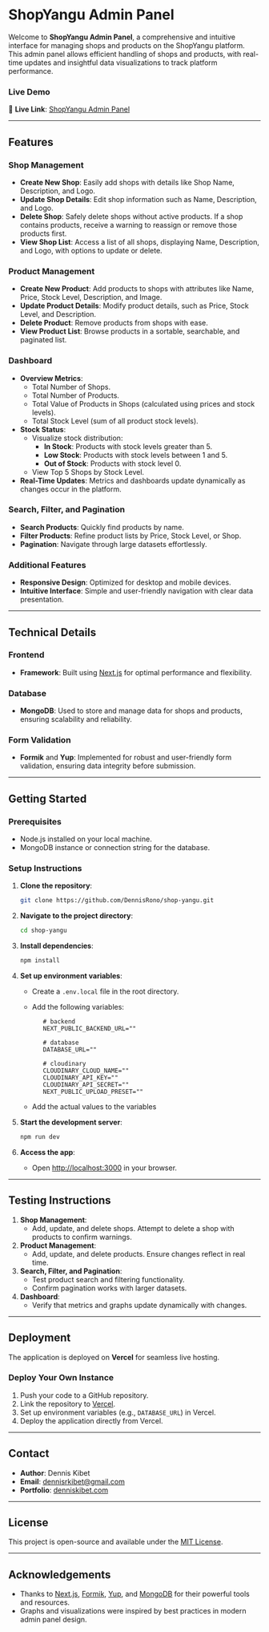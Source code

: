 # ShopYangu Admin Panel

Welcome to **ShopYangu Admin Panel**, a comprehensive and intuitive interface for managing shops and products on the ShopYangu platform. This admin panel allows efficient handling of shops and products, with real-time updates and insightful data visualizations to track platform performance.

### Live Demo

🔗 **Live Link**: [ShopYangu Admin Panel](https://shopyangu-ten.vercel.app)

---

## Features

### Shop Management

- **Create New Shop**: Easily add shops with details like Shop Name, Description, and Logo.
- **Update Shop Details**: Edit shop information such as Name, Description, and Logo.
- **Delete Shop**: Safely delete shops without active products. If a shop contains products, receive a warning to reassign or remove those products first.
- **View Shop List**: Access a list of all shops, displaying Name, Description, and Logo, with options to update or delete.

### Product Management

- **Create New Product**: Add products to shops with attributes like Name, Price, Stock Level, Description, and Image.
- **Update Product Details**: Modify product details, such as Price, Stock Level, and Description.
- **Delete Product**: Remove products from shops with ease.
- **View Product List**: Browse products in a sortable, searchable, and paginated list.

### Dashboard

- **Overview Metrics**:
  - Total Number of Shops.
  - Total Number of Products.
  - Total Value of Products in Shops (calculated using prices and stock levels).
  - Total Stock Level (sum of all product stock levels).
- **Stock Status**:
  - Visualize stock distribution:
    - **In Stock**: Products with stock levels greater than 5.
    - **Low Stock**: Products with stock levels between 1 and 5.
    - **Out of Stock**: Products with stock level 0.
  - View Top 5 Shops by Stock Level.
- **Real-Time Updates**: Metrics and dashboards update dynamically as changes occur in the platform.

### Search, Filter, and Pagination

- **Search Products**: Quickly find products by name.
- **Filter Products**: Refine product lists by Price, Stock Level, or Shop.
- **Pagination**: Navigate through large datasets effortlessly.

### Additional Features

- **Responsive Design**: Optimized for desktop and mobile devices.
- **Intuitive Interface**: Simple and user-friendly navigation with clear data presentation.

---

## Technical Details

### Frontend

- **Framework**: Built using [Next.js](https://nextjs.org/) for optimal performance and flexibility.

### Database

- **MongoDB**: Used to store and manage data for shops and products, ensuring scalability and reliability.

### Form Validation

- **Formik** and **Yup**: Implemented for robust and user-friendly form validation, ensuring data integrity before submission.

---

## Getting Started

### Prerequisites

- Node.js installed on your local machine.
- MongoDB instance or connection string for the database.

### Setup Instructions

1. **Clone the repository**:
   ```bash
   git clone https://github.com/DennisRono/shop-yangu.git
   ```
2. **Navigate to the project directory**:
   ```bash
   cd shop-yangu
   ```
3. **Install dependencies**:
   ```bash
   npm install
   ```
4. **Set up environment variables**:

   - Create a `.env.local` file in the root directory.
   - Add the following variables:

     ```plaintext
        # backend
        NEXT_PUBLIC_BACKEND_URL=""

        # database
        DATABASE_URL=""

        # cloudinary
        CLOUDINARY_CLOUD_NAME=""
        CLOUDINARY_API_KEY=""
        CLOUDINARY_API_SECRET=""
        NEXT_PUBLIC_UPLOAD_PRESET=""
     ```

   - Add the actual values to the variables

5. **Start the development server**:
   ```bash
   npm run dev
   ```
6. **Access the app**:
   - Open [http://localhost:3000](http://localhost:3000) in your browser.

---

## Testing Instructions

1. **Shop Management**:
   - Add, update, and delete shops. Attempt to delete a shop with products to confirm warnings.
2. **Product Management**:
   - Add, update, and delete products. Ensure changes reflect in real time.
3. **Search, Filter, and Pagination**:
   - Test product search and filtering functionality.
   - Confirm pagination works with larger datasets.
4. **Dashboard**:
   - Verify that metrics and graphs update dynamically with changes.

---

## Deployment

The application is deployed on **Vercel** for seamless live hosting.

### Deploy Your Own Instance

1. Push your code to a GitHub repository.
2. Link the repository to [Vercel](https://vercel.com/).
3. Set up environment variables (e.g., `DATABASE_URL`) in Vercel.
4. Deploy the application directly from Vercel.

---

## Contact

- **Author**: Dennis Kibet
- **Email**: [dennisrkibet@gmail.com](mailto:dennisrkibet@gmail.com)
- **Portfolio**: [denniskibet.com](https://denniskibet.com)

---

## License

This project is open-source and available under the [MIT License](LICENSE).

---

## Acknowledgements

- Thanks to [Next.js](https://nextjs.org/), [Formik](https://formik.org/), [Yup](https://github.com/jquense/yup), and [MongoDB](https://www.mongodb.com/) for their powerful tools and resources.
- Graphs and visualizations were inspired by best practices in modern admin panel design.
